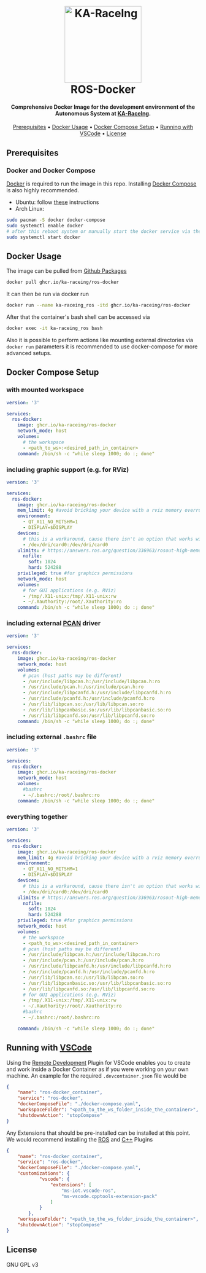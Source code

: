 <h1 align="center">
  <br>
  <a href="https://ka-raceing.de"><img src="https://raw.githubusercontent.com/ka-raceing/ros-docker/main/misc/2_logostreifenbunt.png" alt="KA-RaceIng" width="200"></a>
  <br>
  ROS-Docker
  <br>
</h1>

<h4 align="center">Comprehensive Docker Image for the development environment of the Autonomous System at <a href="https://ka-raceing.de"> KA-RaceIng</a>.</h4>

<p align="center">
  <a href="#prerequisites">Prerequisites</a> •
  <a href="#docker-usage">Docker Usage</a> •
  <a href="#docker-compose-setup">Docker Compose Setup</a> •
  <a href="#running-with-vscode">Running with VSCode</a> •
  <a href="#license">License</a>
</p>

## Prerequisites
### Docker and Docker Compose
[Docker](https://docs.docker.com/engine/install/) is required to run the image in this repo.
Installing [Docker Compose](https://docs.docker.com/compose/) is also highly recommended.
- Ubuntu: follow [these](https://docs.docker.com/engine/install/ubuntu/) instructions
- Arch Linux:
```bash
sudo pacman -S docker docker-compose
sudo systemctl enable docker
# after this reboot system or manually start the docker service via the following
sudo systemctl start docker
```

## Docker Usage
The image can be pulled from [Github Packages](https://ghcr.io)
```bash
docker pull ghcr.io/ka-raceing/ros-docker
```
It can then be run via docker run
```bash
docker run --name ka-raceing_ros -itd ghcr.io/ka-raceing/ros-docker
```
After that the container's bash shell can be accessed via
```bash
docker exec -it ka-raceing_ros bash
```
Also it is possible to perform actions like mounting external directories via `docker run` parameters it is recommended to use docker-compose for more advanced setups.

## Docker Compose Setup
### with mounted workspace
```yaml
version: '3'

services:
  ros-docker:
    image: ghcr.io/ka-raceing/ros-docker
    network_mode: host
    volumes:
      # the workspace
      - <path_to_ws>:<desired_path_in_container>
    command: /bin/sh -c "while sleep 1000; do :; done"
```

### including graphic support (e.g. for RViz)
```yaml
version: '3'

services:
  ros-docker:
    image: ghcr.io/ka-raceing/ros-docker
    mem_limit: 4g #avoid bricking your device with a rviz memory overrun
    environment:
      - QT_X11_NO_MITSHM=1
      - DISPLAY=$DISPLAY
    devices:
      # this is a workaround, cause there isn't an option that works with different gpu manufacturers yet (https://github.com/docker/cli/issues/2063)
      - /dev/dri/card0:/dev/dri/card0 
    ulimits: # https://answers.ros.org/question/336963/rosout-high-memory-usage/
      nofile:
        soft: 1024
        hard: 524288 
    privileged: true #for graphics permissions
    network_mode: host
    volumes:
      # for GUI applications (e.g. RViz)
      - /tmp/.X11-unix:/tmp/.X11-unix:rw
      - ~/.Xauthority:/root/.Xauthority:ro
    command: /bin/sh -c "while sleep 1000; do :; done"
```

### including external [PCAN](https://www.peak-system.com) driver
```yaml
version: '3'

services:
  ros-docker:
    image: ghcr.io/ka-raceing/ros-docker
    network_mode: host
    volumes:
      # pcan (host paths may be different)
      - /usr/include/libpcan.h:/usr/include/libpcan.h:ro
      - /usr/include/pcan.h:/usr/include/pcan.h:ro
      - /usr/include/libpcanfd.h:/usr/include/libpcanfd.h:ro
      - /usr/include/pcanfd.h:/usr/include/pcanfd.h:ro
      - /usr/lib/libpcan.so:/usr/lib/libpcan.so:ro
      - /usr/lib/libpcanbasic.so:/usr/lib/libpcanbasic.so:ro
      - /usr/lib/libpcanfd.so:/usr/lib/libpcanfd.so:ro
    command: /bin/sh -c "while sleep 1000; do :; done"
```

### including external `.bashrc` file
```yaml
version: '3'

services:
  ros-docker:
    image: ghcr.io/ka-raceing/ros-docker
    network_mode: host
    volumes:
      #bashrc
      - ~/.bashrc:/root/.bashrc:ro
    command: /bin/sh -c "while sleep 1000; do :; done"
```

### everything together
```yaml
version: '3'

services:
  ros-docker:
    image: ghcr.io/ka-raceing/ros-docker
    mem_limit: 4g #avoid bricking your device with a rviz memory overrun
    environment:
      - QT_X11_NO_MITSHM=1
      - DISPLAY=$DISPLAY
    devices:
      # this is a workaround, cause there isn't an option that works with different gpu manufacturers yet (https://github.com/docker/cli/issues/2063)
      - /dev/dri/card0:/dev/dri/card0 
    ulimits: # https://answers.ros.org/question/336963/rosout-high-memory-usage/
      nofile:
        soft: 1024
        hard: 524288 
    privileged: true #for graphics permissions
    network_mode: host
    volumes:
      # the workspace
      - <path_to_ws>:<desired_path_in_container>
      # pcan (host paths may be different)
      - /usr/include/libpcan.h:/usr/include/libpcan.h:ro
      - /usr/include/pcan.h:/usr/include/pcan.h:ro
      - /usr/include/libpcanfd.h:/usr/include/libpcanfd.h:ro
      - /usr/include/pcanfd.h:/usr/include/pcanfd.h:ro
      - /usr/lib/libpcan.so:/usr/lib/libpcan.so:ro
      - /usr/lib/libpcanbasic.so:/usr/lib/libpcanbasic.so:ro
      - /usr/lib/libpcanfd.so:/usr/lib/libpcanfd.so:ro
      # for GUI applications (e.g. RViz)
      - /tmp/.X11-unix:/tmp/.X11-unix:rw
      - ~/.Xauthority:/root/.Xauthority:ro
      #bashrc
      - ~/.bashrc:/root/.bashrc:ro

    command: /bin/sh -c "while sleep 1000; do :; done"
```

## Running with [VSCode](https://www.ka-raceing.de/)
Using the [Remote Development](https://marketplace.visualstudio.com/items?itemName=ms-vscode-remote.vscode-remote-extensionpack) Plugin for VSCode enables you to create and work inside a Docker Container as if you were working on your own machine.
An example for the required `.devcontainer.json` file would be
```json
{
    "name": "ros-docker_container",
    "service": "ros-docker",
    "dockerComposeFile": "./docker-compose.yaml",
    "workspaceFolder": "<path_to_the_ws_folder_inside_the_container>",
    "shutdownAction": "stopCompose"
}
```
Any Extensions that should be pre-installed can be installed at this point.
We would recommend installing the [ROS](https://marketplace.visualstudio.com/items?itemName=ms-iot.vscode-ros) and [C++](https://marketplace.visualstudio.com/items?itemName=ms-vscode.cpptools-extension-pack) Plugins
```json
{
    "name": "ros-docker_container",
    "service": "ros-docker",
    "dockerComposeFile": "./docker-compose.yaml",
    "customizations": {
            "vscode": {
                "extensions": [
                    "ms-iot.vscode-ros",
                    "ms-vscode.cpptools-extension-pack"
                ]
            }
        },
    "workspaceFolder": "<path_to_the_ws_folder_inside_the_container>",
    "shutdownAction": "stopCompose"
}
```
## License

GNU GPL v3
